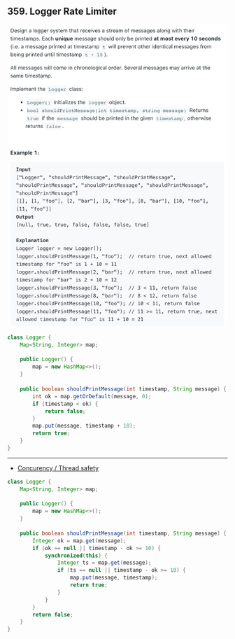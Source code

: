 ## 359. Logger Rate Limiter

![](img/2022-09-08-23-25-28.png)

```java
class Logger {
    Map<String, Integer> map;

    public Logger() {
        map = new HashMap<>();
    }
    
    public boolean shouldPrintMessage(int timestamp, String message) {
        int ok = map.getOrDefault(message, 0);
        if (timestamp < ok) {
            return false;
        }
        map.put(message, timestamp + 10);
        return true;
    }
}
```

---

- [Concurency / Thread safety](https://leetcode.com/problems/logger-rate-limiter/discuss/391558/Review-of-four-different-solutions%3A-HashMap-Two-Sets-Queue-with-Set-Radix-buckets-(Java-centric))

```java
class Logger {
    Map<String, Integer> map;
    
    public Logger() {
        map = new HashMap<>();
    }
    
    public boolean shouldPrintMessage(int timestamp, String message) {
        Integer ok = map.get(message);
        if (ok == null || timestamp - ok >= 10) {
            synchronized(this) {
                Integer ts = map.get(message);
                if (ts == null || timestamp - ok >= 10) {
                    map.put(message, timestamp);
                    return true;
                }
            }
        }
        return false;
    }
}
```